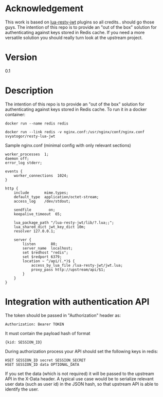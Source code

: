 Acknowledgement
=======
This work is based on [lua-resty-jwt](https://github.com/SkyLothar/lua-resty-jwt) plugins so all credits.. should go those guys.
The intention of this repo is to provide an "out of the box" solution for authenticating against keys stored in Redis cache.
If you need a more versatile solution you should really turn look at the upstream project.

Version
=======
0.1

Description
===========

The intention of this repo is to provide an "out of the box" solution for authenticating against keys stored in Redis cache.
To run it in a docker container:

```
docker run --name redis redis

docker run --link redis -v nginx.conf:/usr/nginx/conf/nginx.conf svyatogor/resty-lua-jwt
```

Sample nginx.conf (minimal config with only relevant sections)

```
worker_processes  1;
daemon off;
error_log stderr;

events {
	worker_connections  1024;
}

http {
	include       mime.types;
	default_type  application/octet-stream;
	access_log    /dev/stdout;

	sendfile        on;
	keepalive_timeout  65;

	lua_package_path "/lua-resty-jwt/lib/?.lua;;";
	lua_shared_dict jwt_key_dict 10m;
	resolver 127.0.0.1;

	server {
		listen       80;
		server_name  localhost;
		set $redhost "redis";
		set $redport 6379;
		location ~ ^/api/(.*)$ {
			access_by_lua_file /lua-resty-jwt/jwt.lua;
			proxy_pass http://upstream/api/$1;
		}
	}
}
```

Integration with authentication API
=======
The token should be passed in "Authorization" header as:
```
Authorization: Bearer TOKEN
```

It must contain the payload hash of format

```
{kid: SESSION_ID}
```

During authorization process your API should set the following keys in redis:

```
HSET SESSION_ID secret SESSION_SECRET
HSET SESSION_ID data OPTIONAL_DATA
```

If you set the data (which is not required) it will be passed to the upstream API in the X-Data header. A typical use case would be to serialize relevant user data (such as user id) in the JSON hash, so that upstream API is able to identify the user.
